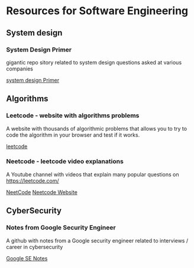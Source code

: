 # Resources for Software Engineering

## System design

### System Design Primer
gigantic repo sitory related to system design questions asked at various companies

[system design Primer](https://github.com/donnemartin/system-design-primer) 

## Algorithms

### Leetcode - website with algorithms problems
A website with thousands of algorithmic problems that allows you to try to code the algorithm in your browser and test if it works.

[leetcode](https://leetcode.com/)

### Neetcode - leetcode video explanations
A Youtube channel with videos that explain many popular questions on https://leetcode.com/

[NeetCode](https://www.youtube.com/c/neetcode)
[Neetcode Website](https://neetcode.io/practice)

## CyberSecurity

### Notes from Google Security Engineer
A github with notes from a Google security engineer related to interviews / career in cybersecurity

[Google SE Notes](https://github.com/gracenolan/Notes)
